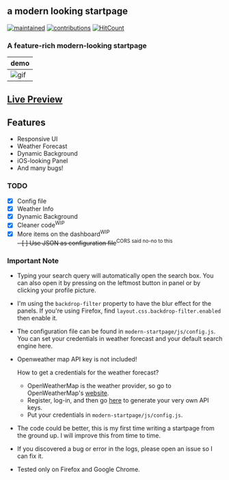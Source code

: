## a modern looking startpage
[![maintained](https://img.shields.io/maintenance/yes/2020?label=maintained&style=flat-square)](https://github.com/manilarome/modern-startpage/commits/master) [![contributions](https://img.shields.io/badge/contribution-welcome-brightgreen&?style=flat-square)](https://github.com/manilarome/modern-startpage/pulls) [![HitCount](http://hits.dwyl.com/manilarome/modern-startpage.svg)](http://hits.dwyl.com/manilarome/modern-startpage)


### A feature-rich modern-looking startpage

| demo |
| --- |
| ![gif](gif.gif) |

## [Live Preview](https://manilarome.github.io/modern-startpage/)

## Features

+ Responsive UI
+ Weather Forecast
+ Dynamic Background
+ iOS-looking Panel
+ And many bugs!

### TODO

- [x] Config file  
- [x] Weather Info  
- [x] Dynamic Background   
- [x] Cleaner code<sup>WIP</sup>  
- [x] More items on the dashboard<sup>WIP</sup>  
~~- [ ] Use JSON as configuration file~~<sup>CORS said no-no to this</sup>

### Important Note

+ Typing your search query will automatically open the search box. You can also open it by pressing on the leftmost button in panel or by clicking your profile picture.
+ I'm using the `backdrop-filter` property to have the blur effect for the panels. If you're using Firefox, find `layout.css.backdrop-filter.enabled` then enable it.
+ The configuration file can be found in `modern-startpage/js/config.js`. You can set your credentials in weather forecast and your default search engine here.
+ Openweather map API key is not included!

	How to get a credentials for the weather forecast?

	- OpenWeatherMap is the weather provider, so go to OpenWeatherMap's [website](https://home.openweathermap.org/).
	- Register, log-in, and then go [here](https://home.openweathermap.org/api_keys) to generate your very own API keys. 
	- Put your credentials in `modern-startpage/js/config.js`.

+ The code could be better, this is my first time writing a startpage from the ground up. I will improve this from time to time.
+ If you discovered a bug or error in the logs, please open an issue so I can fix it.
+ Tested only on Firefox and Google Chrome.
